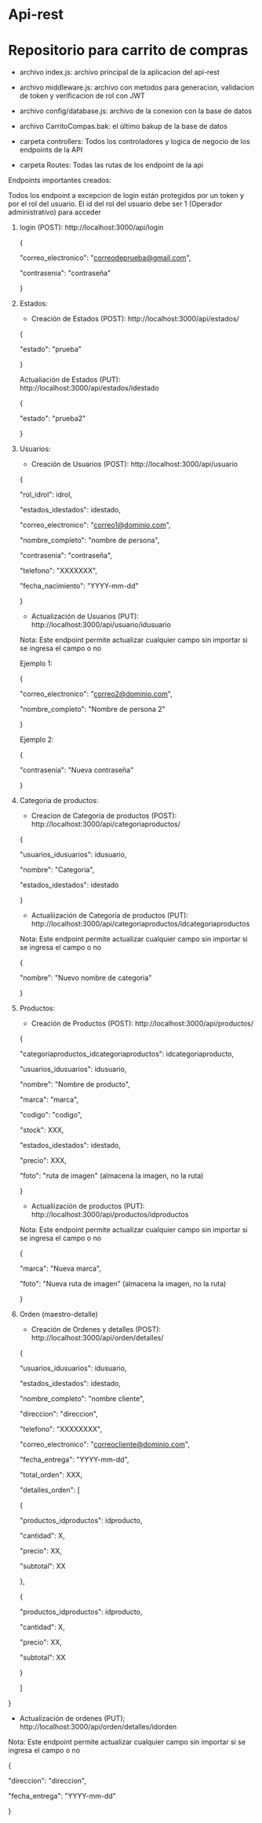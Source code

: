 # Api-rest
# Repositorio para carrito de compras

* archivo index.js: archivo principal de la aplicacion del api-rest
  
* archivo middleware.js: archivo con metodos para generacion, validacion de token y verificacion de rol con JWT

* archivo config/database.js: archivo de la conexion con la base de datos

* archivo CarritoCompas.bak: el último bakup de la base de datos

* carpeta controllers: Todos los controladores y logica de negocio de los endpoints de la API

* carpeta Routes: Todas las rutas de los endpoint de la api


Endpoints importantes creados:

Todos los endpoint a excepcion de login están protegidos por un token y por el rol del usuario. El id del rol del usuario debe ser 1 (Operador administrativo) para acceder

1. login (POST): http://localhost:3000/api/login
   
   {
   
    "correo_electronico": "correodeprueba@gmail.com",
   
    "contrasenia": "contraseña"
   
   }


2. Estados:
   
   * Creación de Estados (POST): http://localhost:3000/api/estados/
   
   {
   
    "estado": "prueba"
   
   }

   
      Actualiación de Estados (PUT): http://localhost:3000/api/estados/idestado
   
   {
   
    "estado": "prueba2"
   
   }


3. Usuarios:
   
   * Creación de Usuarios (POST): http://localhost:3000/api/usuario
   
   {
   
    "rol_idrol": idrol,
   
    "estados_idestados": idestado,
   
    "correo_electronico": "correo1@dominio.com",
   
    "nombre_completo": "nombre de persona",
   
    "contrasenia": "contraseña",
   
    "telefono": "XXXXXXX",
   
    "fecha_nacimiento": "YYYY-mm-dd"
   
    }

  
   * Actualización de Usuarios (PUT): http://localhost:3000/api/usuario/idusuario
  
   Nota: Este endpoint permite actualizar cualquier campo sin importar si se ingresa el campo o no
  
    Ejemplo 1:
  
    {
  
    "correo_electronico": "correo2@dominio.com",
    
    "nombre_completo": "Nombre de persona 2"
    
    }
  
    Ejemplo 2:
  
    {
  
    "contrasenia": "Nueva contraseña"
    
    }

  
4. Categoria de productos:
   
   * Creacion de Categoria de productos (POST): http://localhost:3000/api/categoriaproductos/
   
   {
   
    "usuarios_idusuarios": idusuario,
   
    "nombre": "Categoria",
   
    "estados_idestados": idestado
   
   }
   

    * Actualiización de Categoria de productos (PUT): http://localhost:3000/api/categoriaproductos/idcategoriaproductos
  
    Nota: Este endpoint permite actualizar cualquier campo sin importar si se ingresa el campo o no
  
   {
  
    "nombre": "Nuevo nombre de categoria"
    
   }
  

5. Productos:
   
   * Creación de Productos (POST): http://localhost:3000/api/productos/
  
   {
  
    "categoriaproductos_idcategoriaproductos": idcategoriaproducto, 
    
    "usuarios_idusuarios": idusuario,
    
    "nombre": "Nombre de producto",
    
    "marca": "marca",
    
    "codigo": "codigo",
    
    "stock": XXX,
    
    "estados_idestados": idestado,
    
    "precio": XXX,
    
    "foto": "ruta de imagen" (almacena la imagen, no la ruta)
    
   }
  

   * Actualiización de productos (PUT): http://localhost:3000/api/productos/idproductos
  
   Nota: Este endpoint permite actualizar cualquier campo sin importar si se ingresa el campo o no
  
   {
  
    "marca": "Nueva marca",
    
    "foto": "Nueva ruta de imagen" (almacena la imagen, no la ruta)
    
   }


6. Orden (maestro-detalle)
   
   * Creación de Ordenes y detalles (POST): http://localhost:3000/api/orden/detalles/
   
   {
   
   "usuarios_idusuarios": idusuario,
   
   "estados_idestados": idestado,
   
    "nombre_completo": "nombre cliente",
   
    "direccion": "direccion",
   
    "telefono": "XXXXXXXX",
   
    "correo_electronico": "correocliente@dominio.com",
   
    "fecha_entrega": "YYYY-mm-dd",
   
    "total_orden": XXX,
   
    "detalles_orden": [
   
     {
   
     "productos_idproductos": idproducto,

     "cantidad": X,
   
     "precio": XX,
   
     "subtotal": XX
   
     },
   
     {
   
     "productos_idproductos": idproducto,
   
     "cantidad": X,
   
     "precio": XX,
   
     "subtotal": XX
   
     }
   
     ]
   
  }
   

   * Actualización de ordenes (PUT); http://localhost:3000/api/orden/detalles/idorden
  
   Nota: Este endpoint permite actualizar cualquier campo sin importar si se ingresa el campo o no
  
   {
  
   "direccion": "direccion",
    
   "fecha_entrega": "YYYY-mm-dd"
    
   }
